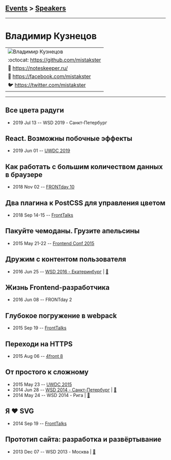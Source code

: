 ## [Events](../README.md) > [Speakers](../speakers.md)
---

# Владимир Кузнецов

| |
| --- |
| ![Владимир Кузнецов](https://avatars.io/facebook/mistakster/large)
| :octocat:  [https:&#x2F;&#x2F;github.com&#x2F;mistakster](https://github.com/mistakster)
| :page_facing_up:  [https:&#x2F;&#x2F;noteskeeper.ru&#x2F;](https://noteskeeper.ru/)
| :blue_book:  [https:&#x2F;&#x2F;facebook.com&#x2F;mistakster](https://facebook.com/mistakster)
| :bird:  [https:&#x2F;&#x2F;twitter.com&#x2F;mistakster](https://twitter.com/mistakster)

---
## Все цвета радуги
- 2019 Jul 13 -- WSD 2019 - Санкт-Петербург    
## React. Возможны побочные эффекты
- 2019 Jun 01 -- [UWDC 2019](https://youtu.be/o99D6zgi31g)    
## Как работать с большим количеством данных в браузере
- 2018 Nov 02 -- [FRONTday 10](https://www.youtube.com/watch?v=rMZBrm_B9h4)    
## Два плагина к PostCSS для управления цветом
- 2018 Sep 14-15 -- [FrontTalks](https://events.yandex.ru/lib/talks/6249/)    
## Пакуйте чемоданы. Грузите апельсины
- 2015 May 21-22 -- [Frontend Conf 2015](https://www.youtube.com/watch?v=kdi5w5SnQec)    
## Дружим с контентом пользователя
- 2016 Jun 25 -- [WSD 2016 - Екатеринбург](https://www.youtube.com/watch?v=lI78qONdO0c)  | [:notebook:](https://wsd.events/2016/06/25/pres/content-transform/)  
## Жизнь Frontend-разработчика
- 2016 Jun 08 -- FRONTday 2    
## Глубокое погружение в webpack
- 2015 Sep 19 -- [FrontTalks](https://events.yandex.ru/lib/talks/3054/)    
## Переходи на HTTPS
- 2015 Aug 06 -- [4front 8](https://www.youtube.com/watch?v=E1JsBf7P4dI)    
## От простого к сложному
- 2015 May 23 -- [UWDC 2015](https://www.youtube.com/watch?v=SnSrZVMtOpI)    
- 2014 Jun 28 -- [WSD 2014 - Санкт-Петербург](https://www.youtube.com/watch?v=TXqiq5tOWRQ)  | [:notebook:](https://wsd.events/2014/06/28/pres/simple-complex/)  
- 2014 May 24 -- WSD 2014 - Рига  | [:notebook:](https://wsd.events/2014/05/24/pres/simple-complex/)  
## Я ♥ SVG
- 2014 Sep 19 -- [FrontTalks](https://events.yandex.ru/lib/talks/2234/)    
## Прототип сайта: разработка и развёртывание
- 2013 Dec 07 -- WSD 2013 - Москва  | [:notebook:](https://wsd.events/2013/12/07/pres/prototype.pdf)  
